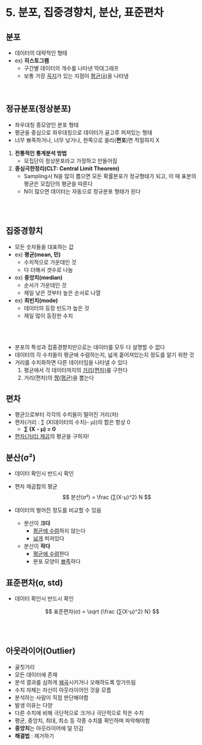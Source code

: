 # 5. 분포, 집중경향치, 분산, 표준편차

## 분포

- 데이터의 대략적인 형태
- ex) **히스토그램**
  - 구간별 데이터의 개수를 나타낸 막대그래프
  - 보통 가장 <u>꼭지</u>가 있는 지점이 <u>평균(x̄)</u>을 나타냄

<br />

## 정규분포(정상분포)

- 좌우대칭 종모양인 분포 형태
- 평균을 중심으로 좌우대칭으로 데이터가 골고루 퍼져있는 형태
- 너무 뾰족하거나, 너무 낮거나, 한쪽으로 쏠리(**편포**)면 적절하지 X

1. **전통적인 통계분석 방법**
   - 모집단이 정상분포라고 가정하고 만들어짐
2. **중심극한정리(CLT: Central Limit Theorem)**
   - Sampling시 N을 많이 뽑으면 모든 확률분포가 정규형태가 되고, 이 때 표본의 평균은 모집단의 평균을 따른다
   - N이 많으면 데이터는 자동으로 정규분포 형태가 된다

<br /><br />

## 집중경향치

- 모든 숫자들을 대표하는 값
- ex) **평균(mean, 민)**
  - 수치적으로 가운데인 것
  - 다 더해서 갯수로 나눔
- ex) **중앙치(median)** 
  - 순서가 가운데인 것
  - 제일 낮은 것부터 높은 순서로 나열
- ex) **최빈치(mode)** 
  - 데이터의 등장 빈도가 높은 것
  - 제일 많이 등장한 수치

<br /><br />

- 분포의 특성과 집중경향치만으로는 데이터를 모두 다 설명할 수 없다
- 데이터의 각 수치들이 평균에 수렴하는지, 넓게 흩어져있는지 정도를 알기 위한 것
- 거리를 수치화하면 다른 데이터임을 나타낼 수 있다
  1. 평균에서 각 데이터까지의 <u>거리(편차)</u>를 구한다
  2. 거리(편차)의 <u>짱(평균)</u>을 뽑는다

## 편차

- 평균으로부터 각각의 수치들이 떨어진 거리(차)
- 편차(거리 : ∑ (X(데이터의 수치)- μ))의 합은 항상 0
  - **∑ (X** **- μ) = 0**
- <u>편차(거리) 제곱</u>의 평균을 구하자!

## 분산(σ²)

- 데이터 확인시 반드시 확인

- 편차 제곱합의 평균
  $$
  분산(σ²) = \frac {∑(X-μ)^2} N
  $$

- 데이터의 벌어진 정도를 비교할 수 있음
  - 분산이 **크다**
    - <u>평균에 수렴</u>하지 않는다
    - <u>넓게</u> 퍼져있다
  - 분산이 **작다**
    - <u>평균에 수렴</u>한다
    - 분포 모양이 <u>뾰족</u>하다

## 표준편차(σ, std)

- 데이터 확인시 반드시 확인

$$
표준편차(σ) = \sqrt {\frac {∑(X-μ)^2} N}
$$

<br /><br />

## 아웃라이어(Outlier)

- 골칫거리
- 모든 데이터에 존재
- 분석 결과를 심하게 <u>왜곡</u>시키거나 오해하도록 망가뜨림
- 수치 자체는 자신이 아웃라이어인 것을 모름
- 분석하는 사람이 직접 판단해야함
- 발생 이유는 다양
- 다른 수치에 비해 극단적으로 크거나 극단적으로 작은 수치
- 평균, 중앙치, 최대, 최소 등 각종 수치를 확인하며 파악해야함
- **중앙치**는 아웃라이어에 덜 민감
- **해결법** : 제거하기

